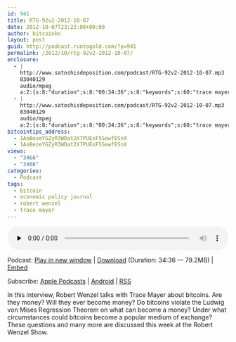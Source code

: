 ```yaml
---
id: 941
title: RTG-92v2-2012-10-07
date: 2012-10-07T23:22:08+00:00
author: bitcoinkn
layout: post
guid: http://podcast.runtogold.com/?p=941
permalink: /2012/10/rtg-92v2-2012-10-07/
enclosure:
  - |
    http://www.satoshisdeposition.com/podcast/RTG-92v2-2012-10-07.mp3
    83040129
    audio/mpeg
    a:2:{s:8:"duration";s:8:"00:34:36";s:8:"keywords";s:60:"trace mayer, bitcoin, robert wenzel, economic policy journal";}
  - |
    http://www.satoshisdeposition.com/podcast/RTG-92v2-2012-10-07.mp3
    83040129
    audio/mpeg
    a:2:{s:8:"duration";s:8:"00:34:36";s:8:"keywords";s:60:"trace mayer, bitcoin, robert wenzel, economic policy journal";}
bitcointips_address:
  - 1AoBezeYGZyR3WDat2X7PUExF5SewfESnX
  - 1AoBezeYGZyR3WDat2X7PUExF5SewfESnX
views:
  - "3466"
  - "3466"
categories:
  - Podcast
tags:
  - bitcoin
  - economic policy journal
  - robert wenzel
  - trace mayer
---
```

<!--powerpress_player-->

<div class="powerpress_player" id="powerpress_player_5684">
  <audio class="wp-audio-shortcode" id="audio-941-95" preload="none" style="width: 100%;" controls="controls"><source type="audio/mpeg" src="http://media.blubrry.com/bitcoinruntogold/p/www.satoshisdeposition.com/podcast/RTG-92v2-2012-10-07.mp3?_=95" /><a href="http://media.blubrry.com/bitcoinruntogold/p/www.satoshisdeposition.com/podcast/RTG-92v2-2012-10-07.mp3">http://media.blubrry.com/bitcoinruntogold/p/www.satoshisdeposition.com/podcast/RTG-92v2-2012-10-07.mp3</a></audio>
</div>

<p class="powerpress_links powerpress_links_mp3">
  Podcast: <a href="http://media.blubrry.com/bitcoinruntogold/p/www.satoshisdeposition.com/podcast/RTG-92v2-2012-10-07.mp3" class="powerpress_link_pinw" target="_blank" title="Play in new window" onclick="return powerpress_pinw('https://www.bitcoin.kn/?powerpress_pinw=941-podcast');" rel="nofollow">Play in new window</a> | <a href="http://media.blubrry.com/bitcoinruntogold/s/www.satoshisdeposition.com/podcast/RTG-92v2-2012-10-07.mp3" class="powerpress_link_d" title="Download" rel="nofollow" download="RTG-92v2-2012-10-07.mp3">Download</a> (Duration: 34:36 &#8212; 79.2MB) | <a href="#" class="powerpress_link_e" title="Embed" onclick="return powerpress_show_embed('941-podcast');" rel="nofollow">Embed</a>
</p>

<p class="powerpress_embed_box" id="powerpress_embed_941-podcast" style="display: none;">
  <input id="powerpress_embed_941-podcast_t" type="text" value="<iframe width=&quot;320&quot; height=&quot;30&quot; src=&quot;https://www.bitcoin.kn/?powerpress_embed=941-podcast&amp;powerpress_player=mediaelement-audio&quot; frameborder=&quot;0&quot; scrolling=&quot;no&quot;></iframe>" onclick="javascript: this.select();" onfocus="javascript: this.select();" style="width: 70%;" readOnly />
</p>

<p class="powerpress_links powerpress_subscribe_links">
  Subscribe: <a href="https://itunes.apple.com/WebObjects/MZStore.woa/wa/viewPodcast?id=301670981&mt=2&ls=1#episodeGuid=http%3A%2F%2Fpodcast.runtogold.com%2F%3Fp%3D941" class="powerpress_link_subscribe powerpress_link_subscribe_itunes" title="Subscribe on Apple Podcasts" rel="nofollow">Apple Podcasts</a> | <a href="https://subscribeonandroid.com/www.bitcoin.kn/feed/podcast/" class="powerpress_link_subscribe powerpress_link_subscribe_android" title="Subscribe on Android" rel="nofollow">Android</a> | <a href="https://www.bitcoin.kn/feed/podcast/" class="powerpress_link_subscribe powerpress_link_subscribe_rss" title="Subscribe via RSS" rel="nofollow">RSS</a>
</p>

In this interview, Robert Wenzel talks with Trace Mayer about bitcoins. Are they money? Will they ever become money? Do bitcoins violate the Ludwig von Mises Regression Theorem on what can become a money? Under what circumstances could bitcoins become a popular medium of exchange? These questions and many more are discussed this week at the Robert Wenzel Show.